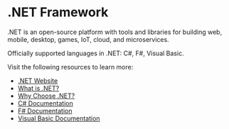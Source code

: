 # .NET Framework

.NET is an open-source platform with tools and libraries for building web, mobile, desktop, games, IoT, cloud, and microservices.

Officially supported languages in .NET: C#, F#, Visual Basic.


Visit the following resources to learn more:

- [.NET Website](https://dotnet.microsoft.com/en-us/)
- [What is .NET?](https://dotnet.microsoft.com/en-us/learn/dotnet/what-is-dotnet)
- [Why Choose .NET?](https://dotnet.microsoft.com/en-us/platform/why-choose-dotnet)
- [C# Documentation](https://learn.microsoft.com/en-us/dotnet/csharp/?WT.mc_id=dotnet-35129-website)
- [F# Documentation](https://learn.microsoft.com/en-us/dotnet/fsharp/?WT.mc_id=dotnet-35129-website)
- [Visual Basic Documentation](https://learn.microsoft.com/en-us/dotnet/visual-basic/?WT.mc_id=dotnet-35129-website)